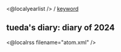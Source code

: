 <@localyearlist /> / [keyword](../keyword/index.html)

## tueda's diary: diary of 2024

<@localrss filename="atom.xml" />
